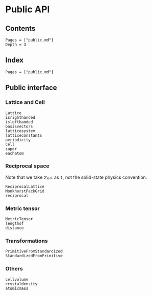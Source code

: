 # Public API

## Contents

```@contents
Pages = ["public.md"]
Depth = 3
```

## Index

```@index
Pages = ["public.md"]
```

## Public interface

### Lattice and Cell

```@docs
Lattice
isrighthanded
islefthanded
basisvectors
latticesystem
latticeconstants
periodicity
Cell
super
eachatom
```

### Reciprocal space

Note that we take ``2\pi`` as ``1``, not the solid-state physics convention.

```@docs
ReciprocalLattice
MonkhorstPackGrid
reciprocal
```

### Metric tensor

```@docs
MetricTensor
lengthof
distance
```

### Transformations

```@docs
PrimitiveFromStandardized
StandardizedFromPrimitive
```

### Others

```@docs
cellvolume
crystaldensity
atomicmass
```
